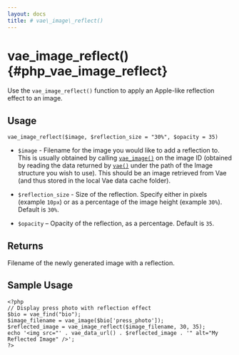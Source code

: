 ```yaml
---
layout: docs
title: # vae\_image\_reflect()
---
```


# vae\_image\_reflect() {#php_vae_image_reflect}

Use the `vae_image_reflect()` function to apply an Apple-like reflection
effect to an image.

## Usage

`vae_image_reflect($image, $reflection_size = "30%", $opacity = 35)`

-   `$image` - Filename for the image you would like to add a
    reflection to. This is usually obtained by calling
    [`vae_image()`](#php_vae_image) on the image ID (obtained by reading
    the data returned by [`vae()`](#php_vae) under the path of the Image
    structure you wish to use). This should be an image retrieved from
    Vae (and thus stored in the local Vae data cache folder).

-   `$reflection_size` - Size of the reflection. Specify either in
    pixels (example `10px`) or as a percentage of the image height
    (example `30%`). Default is `30%`.

-   `$opacity` – Opacity of the reflection, as a percentage. Default is
    `35`.

## Returns

Filename of the newly generated image with a reflection.

## Sample Usage

    <?php
    // Display press photo with reflection effect
    $bio = vae_find("bio");
    $image_filename = vae_image($bio['press_photo']);
    $reflected_image = vae_image_reflect($image_filename, 30, 35);
    echo '<img src="' . vae_data_url() . $reflected_image . '" alt="My Reflected Image" />';
    ?>
